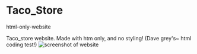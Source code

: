 <h1>Taco_Store</h1>
<p>html-only-website</p>
Taco_store website. Made with htm only, and no styling! (Dave grey's~ html coding test!)
<img src='' alt='screenshot of website'>
